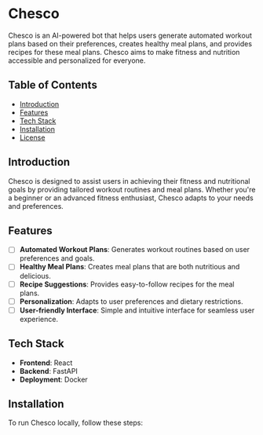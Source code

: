 # Chesco
Chesco is an AI-powered bot that helps users generate automated workout plans based on their preferences, creates healthy meal plans, and provides recipes for these meal plans. Chesco aims to make fitness and nutrition accessible and personalized for everyone.
## Table of Contents
- [Introduction](#introduction)
- [Features](#features)
- [Tech Stack](#tech-stack)
- [Installation](#installation)
- [License](#license)

## Introduction
Chesco is designed to assist users in achieving their fitness and nutritional goals by providing tailored workout routines and meal plans. Whether you're a beginner or an advanced fitness enthusiast, Chesco adapts to your needs and preferences.

## Features
- [ ] **Automated Workout Plans**: Generates workout routines based on user preferences and goals.
- [ ] **Healthy Meal Plans**: Creates meal plans that are both nutritious and delicious.
- [ ] **Recipe Suggestions**: Provides easy-to-follow recipes for the meal plans.
- [ ] **Personalization**: Adapts to user preferences and dietary restrictions.
- [ ] **User-friendly Interface**: Simple and intuitive interface for seamless user experience.

## Tech Stack
- **Frontend**: React
- **Backend**: FastAPI
- **Deployment**: Docker
  
## Installation
To run Chesco locally, follow these steps:

